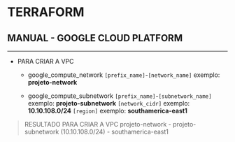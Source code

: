 # TERRAFORM

## MANUAL - GOOGLE CLOUD PLATFORM
---
- PARA CRIAR A VPC
	- google_compute_network
		`[prefix_name]`-`[network_name]`
		exemplo: **projeto-network**

	- google_compute_subnetwork
		`[prefix_name]`-`[subnetwork_name]`
		exemplo: **projeto-subnetwork**
		`[network_cidr]`
		exemplo: **10.10.108.0/24**
		`[region]`
		exemplo: **southamerica-east1**

> RESULTADO PARA CRIAR A VPC
> projeto-network - projeto-subnetwork (10.10.108.0/24) - southamerica-east1